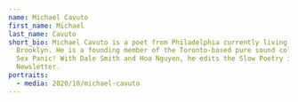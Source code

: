 ```yaml
---
name: Michael Cavuto
first_name: Michael
last_name: Cavuto
short_bio: Michael Cavuto is a poet from Philadelphia currently living in
  Brooklyn. He is a founding member of the Toronto-based pure sound collective
  Sex Panic! With Dale Smith and Hoa Nguyen, he edits the Slow Poetry in America
  Newsletter.
portraits:
  - media: 2020/10/michael-cavuto
---
```

